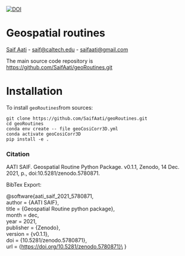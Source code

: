 [![DOI](https://zenodo.org/badge/DOI/10.5281/zenodo.5780871.svg)](https://doi.org/10.5281/zenodo.5780871)
# Geospatial routines



[Saif Aati](mailto:saif@caltech.edu)
    - saif@caltech.edu
    - saifaati@gmail.com

The main source code repository is https://github.com/SaifAati/geoRoutines.git


# Installation
To install `geoRoutines`from sources:

    git clone https://github.com/SaifAati/geoRoutines.git
    cd geoRoutines
    conda env create -- file geoCosiCorr3D.yml
    conda activate geoCosiCorr3D
    pip install -e .
### Citation 
AATI SAIF. Geospatial Routine Python Package. v0.1.1, Zenodo, 14 Dec. 2021, p., doi:10.5281/zenodo.5780871.

BibTex Export:

@software{aati_saif_2021_5780871,\
  author       = {AATI SAIF},\
  title        = {Geospatial Routine python package},\
  month        = dec,\
  year         = 2021,\
  publisher    = {Zenodo},\
  version      = {v0.1.1},\
  doi          = {10.5281/zenodo.5780871},\
  url          = {https://doi.org/10.5281/zenodo.5780871}\
}


